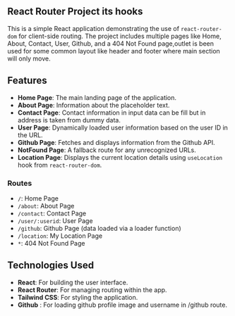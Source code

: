 ## React Router Project its hooks

This is a simple React application demonstrating the use of `react-router-dom` for client-side routing. The project includes multiple pages like Home, About, Contact, User, Github, and a 404 Not Found page,outlet is been used for some common layout like header and footer where main section will only move.

## Features

- **Home Page**: The main landing page of the application.
- **About Page**: Information about the placeholder text.
- **Contact Page**: Contact information in input data can be fill but in address is taken from dummy data.
- **User Page**: Dynamically loaded user information based on the user ID in the URL.
- **Github Page**: Fetches and displays information from the Github API.
- **NotFound Page**: A fallback route for any unrecognized URLs.
- **Location Page**: Displays the current location details using `useLocation` hook from `react-router-dom`.

### Routes

- `/`: Home Page
- `/about`: About Page
- `/contact`: Contact Page
- `/user/:userid`: User Page
- `/github`: Github Page (data loaded via a loader function)
- `/location`: My Location Page
- `*`: 404 Not Found Page

## Technologies Used

- **React**: For building the user interface.
- **React Router**: For managing routing within the app.
- **Tailwind CSS**: For styling the application.
- **Github** : For loading github profile image and username in /github route.
 
 

